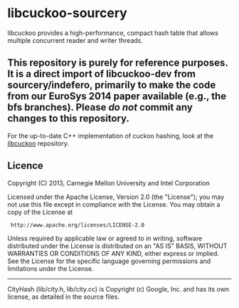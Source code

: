 libcuckoo-sourcery
==================

libcuckoo provides a high-performance, compact hash table that allows
multiple concurrent reader and writer threads.

## This repository is purely for reference purposes.  It is a direct import of libcuckoo-dev from sourcery/indefero, primarily to make the code from our EuroSys 2014 paper available (e.g., the bfs branches).  Please *do not* commit any changes to this repository.

For the up-to-date C++ implementation of cuckoo hashing, look at the [libcuckoo](https://github.com/efficient/libcuckoo) repository.


Licence
-------
Copyright (C) 2013, Carnegie Mellon University and Intel Corporation

Licensed under the Apache License, Version 2.0 (the "License");
you may not use this file except in compliance with the License.
You may obtain a copy of the License at

     http://www.apache.org/licenses/LICENSE-2.0

Unless required by applicable law or agreed to in writing, software
distributed under the License is distributed on an "AS IS" BASIS,
WITHOUT WARRANTIES OR CONDITIONS OF ANY KIND, either express or implied.
See the License for the specific language governing permissions and
limitations under the License.

---------------------------

CityHash (lib/city.h, lib/city.cc) is Copyright (c) Google, Inc. and
has its own license, as detailed in the source files.
